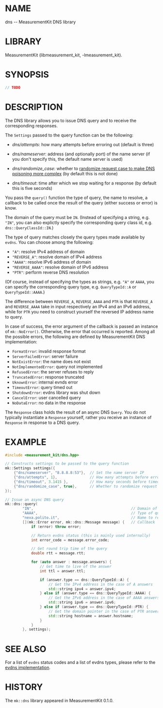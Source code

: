# NAME
dns -- MeasurementKit DNS library

# LIBRARY
MeasurementKit (libmeasurement_kit, -lmeasurement_kit).

# SYNOPSIS

```C++
// TODO
```

# DESCRIPTION

The DNS library allows you to issue DNS query and
to receive the corresponding responses.

The `Settings` passed to the query function can be the following:

- *dns/attempts*: how many attempts before erroring out (default is three)

- *dns/nameserver*: address (and optionally port) of the name server (if you
  don't specify this, the default name server is used)

- *dns/randomize_case*: whether to [randomize request case to make DNS
  poisoning more complex](https://lists.torproject.org/pipermail/tor-commits/2008-October/026025.html)
  (by default this is not done)

- *dns/timeout*: time after which we stop waiting for a response (by
  default this is five seconds)

You pass the `query()` function the type of query, the name to resolve, a
callback to be called once the result of the query (either success or error) is
know.

The domain of the query must be `IN`. (Instead of specifying a string,
e.g. `"IN"`, you can also explictly specify the corresponding query class
id, e.g. `dns::QueryClassId::IN`.)

The type of query matches closely the query types made available
by `evdns`. You can choose among the following:

- `"A"`: resolve IPv4 address of domain
- `"REVERSE_A"`: resolve domain of IPv4 address
- `"AAAA"`: resolve IPv6 address of domain
- `"REVERSE_AAAA"`: resolve domain of IPv6 address
- `"PTR"`: perform reverse DNS resolution

(Of course, instead of specifying the types as strings, e.g. `"A"` or `AAAA`, you
can specify the corresponding query type, e.g. `QueryTypeId::A` or `QueryTypeId::AAAA`.)

The difference between `REVERSE_A`, `REVERSE_AAAA` and `PTR` is that
`REVERSE_A` and `REVERSE_AAAA` take in input respectively an IPv4 and
an IPv6 address, while for `PTR` you need to construct yourself the
reversed IP address name to query.

In case of success, the error argument of the callback is passed an
instance of `mk::NoError()`. Otherwise, the error that occurred is
reported. Among all the possible errors, the following are defined by
MeasurementKit DNS implementation:

- `FormatError`: invalid response format
- `ServerFailedError`:  server failure
- `NotExistError`:  the name does not exist
- `NotImplementedError`:  query not implemented
- `RefusedError`:  the server refuses to reply
- `TruncatedError`:  response truncated
- `UknownError`:  internal evnds error
- `TimeoutError`:  query timed out
- `ShutdownError`:  evdns library was shut down
- `CancelError`:  user cancelled query
- `NoDataError`:  no data in the response


The `Response` class holds the result of an async DNS `Query`. You do not
typically instantiate a `Response` yourself, rather you receive an instance
of `Response` in response to a DNS query.

# EXAMPLE

```C++
#include <measurement_kit/dns.hpp>

// Constructs settings to be passed to the query function
mk::Settings settings({
    {"dns/nameserver", "8.8.8.8:53"},  // Set the name server IP
    {"dns/attempts", 1},               // How many attempts before erroring out
    {"dns/timeout", 3.1415 },          // How many seconds before timeout
    {"dns/randomize_case", true},      // Whether to randomize request case
});

// Issue an async DNS query
mk::dns::query(
        "IN",                                             // Domain of the query
        "AAAA",                                           // Type of query
        "nexa.polito.it",                                 // Name to resolve
        [](mk::Error error, mk::dns::Message message) {   // Callback
            if (error) throw error;

            // Return evdns status (this is mainly used internally)
            int error_code = message.error_code;

            // Get round trip time of the query
            double rtt = message.rtt;

            for (auto answer : message.answers) {
                // Get time to live of the answer
                int ttl = answer.ttl;

                if (answer.type == dns::QueryTypeId::A) {
                    // Get the IPv4 address in the case of A answers
                    std::string ipv4 = answer.ipv4;
                } else if (answer.type == dns::QueryTypeId::AAAA) {
                    // Get the IPv6 address in the case of AAAA answers
                    std::string ipv6 = answer.ipv6;
                } else if (answer.type == dns::QueryTypeId::PTR) {
                    // Get the domain pointer in the case of PTR answers
                    std::string hostname = answer.hostname;
                }
            }
        }, settings);
```

# SEE ALSO

For a list of `evdns` status codes and a list of evdns types, please refer
to the [evdns implementation](https://github.com/libevent/libevent/blob/master/include/event2/dns.h).

# HISTORY

The `mk::dns` library appeared in MeasurementKit 0.1.0.
